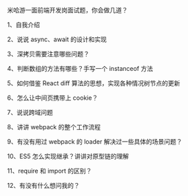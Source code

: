 米哈游一面前端开发岗面试题，你会做几道？

1、自我介绍

2、说说 async、await 的设计和实现

3、深拷贝需要注意哪些问题？

4、判断数组的方法有哪些？手写一个 instanceof 方法

5、如何借鉴 React diff 算法的思想，实现各种情况树节点的更新

6、怎么让中间页携带上 cookie？

7、说说跨域问题

8、讲讲 webpack 的整个工作流程

9、有没有用过 webpack 的 loader 解决过一些具体的场景问题？

10、ES5 怎么实现继承？讲讲对原型链的理解

11、require 和 import 的区别？

12、有没有什么想问我的？
